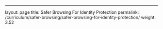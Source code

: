 ---
layout: page
title: Safer Browsing For Identity Protection
permalink: /curriculum/safer-browsing/safer-browsing-for-identity-protection/
weight: 3.52
